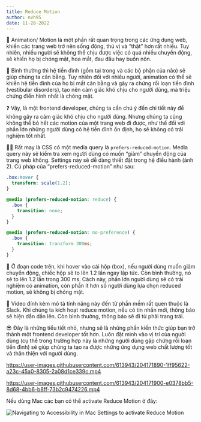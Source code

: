 ```yaml
---
title: Reduce Motion
author: nvh95
date: 11-28-2022
---
```

:runner: Animation/ Motion là một phần rất quan trọng trong các ứng dụng web, khiến các trang web trở nên sống động, thú vị và “thật” hơn rất nhiều. Tuy nhiên, nhiều người sẽ không thể chịu được việc có quá nhiều chuyển động, sẽ khiến họ bị chóng mặt, hoa mắt, đau đầu hay buồn nôn.

:brain: Bình thường thì hệ tiền đình (gồm tai trong và các bộ phận của não) sẽ giúp chúng ta cân bằng. Tuy nhiên đối với nhiều người, animation có thể sẽ khiến hệ tiền đình của họ bị mất cân bằng và gây ra chứng rối loạn tiền đình (vestibular disorders), tạo nên cảm giác khó chịu cho người dùng, mà triệu chứng điển hình nhất là chóng mặt.

:question: Vậy, là một frontend developer, chúng ta cần chú ý đến chi tiết này để không gây ra cảm giác khó chịu cho người dùng. Nhưng chúng ta cũng không thể bỏ hết các motion của một trang web đi được, như thế đối với phần lớn những người dùng có hệ tiền đình ổn định, họ sẽ không có trải nghiệm tốt nhất.

👩‍💻 Rất may là CSS có một media query là `prefers-reduced-motion`. Media query này sẽ kiểm tra xem người dùng có muốn “giảm” chuyển động của trang web không. Settings này sẽ dễ dàng thiết đặt trong hệ điều hành (ảnh 2). Cú pháp của “prefers-reduced-motion” như sau:

```css
.box:hover {
  transform: scale(1.2);
}

@media (prefers-reduced-motion: reduce) {
  .box {
    transition: none;
  }
}

@media (prefers-reduced-motion: no-preference) {
  .box {
    transition: transform 300ms;
  }
}
```

:gift: Ở đoạn code trên, khi hover vào cái hộp (box), nếu người dùng muốn giảm chuyển động, chiếc hộp sẽ to lên 1.2 lần ngay lập tức. Còn bình thường, nó sẽ to lên 1.2 lần trong 300 ms. Cách này, phần lớn người dùng sẽ có trải nghiệm có animation, còn phần ít hơn số người dùng lựa chọn reduced motion, sẽ không bị chóng mặt.

:movie_camera: Video đính kèm mô tả tính năng này đến từ phần mềm rất quen thuộc là Slack. Khi chúng ta kích hoạt reduce motion, nếu có tin nhắn mới, thông báo sẽ hiện dần dần lên. Còn bình thường, thông báo sẽ đi từ phải trang trái.

:sunglasses: Đây là những tiểu tiết nhỏ, nhưng sẽ là những phần kiến thức giúp bạn trở thành một frontend developer tốt hơn. Luôn đặt mình vào vị trí của người dùng (cụ thể trong trường hợp này là những người dùng gặp chứng rồi loạn tiền đình) sẽ giúp chúng ta tạo ra được những ứng dụng web chất lượng tốt và thân thiện với người dùng.

https://user-images.githubusercontent.com/613943/204171890-1ff95622-a23c-45a0-8305-2a08d1ce339c.mp4

https://user-images.githubusercontent.com/613943/204171900-e0378bb5-8d68-4bb6-b8ff-73b2c9474226.mp4

Nếu dùng Mac các bạn có thể activate Reduce Motion ở đây:

![Navigating to Accessibility in Mac Settings to activate Reduce Motion](https://user-images.githubusercontent.com/613943/204170698-6f50d4aa-470d-4df6-ba87-991e8d95d806.png)

